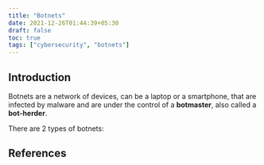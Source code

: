 ```yaml
---
title: "Botnets"
date: 2021-12-26T01:44:39+05:30
draft: false
toc: true
tags: ["cybersecurity", "botnets"]
---
```


## Introduction
Botnets are a network of devices, can be a laptop or a smartphone, that are infected by malware and are under the control of a **botmaster**, also called a **bot-herder**.

There are 2 types of botnets:


## References
